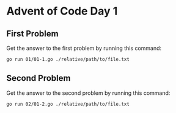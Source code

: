 # Advent of Code Day 1

## First Problem

Get the answer to the first problem by running this command:

```bash
go run 01/01-1.go ./relative/path/to/file.txt
```

## Second Problem

Get the answer to the second problem by running this command:

```bash
go run 02/01-2.go ./relative/path/to/file.txt
```
